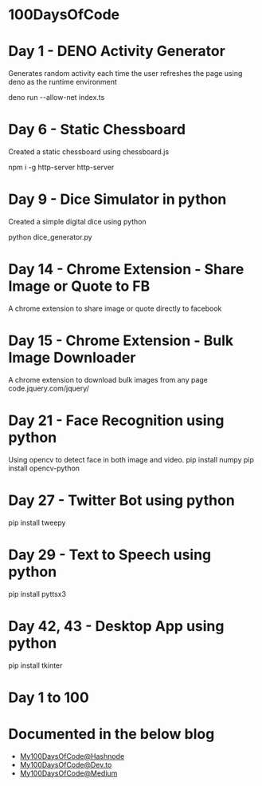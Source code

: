 # 100DaysOfCode

# Day 1 - DENO Activity Generator

Generates random activity each time the user refreshes the page using deno as the runtime environment

deno run --allow-net index.ts

# Day 6 - Static Chessboard

Created a static chessboard using chessboard.js

npm i -g http-server
http-server

# Day 9 - Dice Simulator in python

Created a simple digital dice using python 

python dice_generator.py

# Day 14 - Chrome Extension - Share Image or Quote to FB

A chrome extension to share image or quote directly to facebook

# Day 15 - Chrome Extension - Bulk Image Downloader

A chrome extension to download bulk images from any page
code.jquery.com/jquery/

# Day 21 - Face Recognition using python

Using opencv to detect face in both image and video.
pip install numpy
pip install opencv-python

# Day 27 - Twitter Bot using python
pip install tweepy

# Day 29 - Text to Speech using python
pip install pyttsx3

# Day 42, 43 - Desktop App using python
pip install tkinter

# Day 1 to 100 
# Documented in the below blog
- [My100DaysOfCode@Hashnode](https://dhanushnehru.hashnode.dev/100daysofcode)
- [My100DaysOfCode@Dev.to](https://dev.to/dhanushnehru/my-100daysofcode-journey-56je)
- [My100DaysOfCode@Medium](https://link.medium.com/NEhQUbMxYzb)


